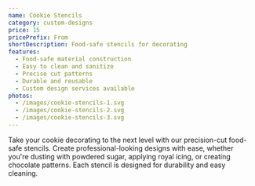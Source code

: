 ```yaml
---
name: Cookie Stencils
category: custom-designs
price: 15
pricePrefix: From
shortDescription: Food-safe stencils for decorating
features:
  - Food-safe material construction
  - Easy to clean and sanitize
  - Precise cut patterns
  - Durable and reusable
  - Custom design services available
photos:
  - /images/cookie-stencils-1.svg
  - /images/cookie-stencils-2.svg
  - /images/cookie-stencils-3.svg
---
```


Take your cookie decorating to the next level with our precision-cut food-safe stencils.
Create professional-looking designs with ease, whether you're dusting with powdered sugar, applying royal icing, or creating chocolate patterns.
Each stencil is designed for durability and easy cleaning.